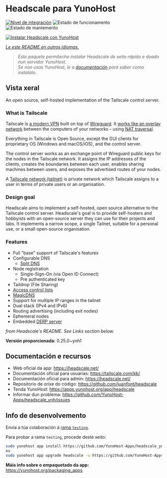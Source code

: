 <!--
NOTA: Este README foi creado automáticamente por <https://github.com/YunoHost/apps/tree/master/tools/readme_generator>
NON debe editarse manualmente.
-->

# Headscale para YunoHost

[![Nivel de integración](https://apps.yunohost.org/badge/integration/headscale)](https://ci-apps.yunohost.org/ci/apps/headscale/)
![Estado de funcionamento](https://apps.yunohost.org/badge/state/headscale)
![Estado de mantemento](https://apps.yunohost.org/badge/maintained/headscale)

[![Instalar Headscale con YunoHost](https://install-app.yunohost.org/install-with-yunohost.svg)](https://install-app.yunohost.org/?app=headscale)

*[Le este README en outros idiomas.](./ALL_README.md)*

> *Este paquete permíteche instalar Headscale de xeito rápido e doado nun servidor YunoHost.*  
> *Se non usas YunoHost, le a [documentación](https://yunohost.org/install) para saber como instalalo.*

## Vista xeral

An open source, self-hosted implementation of the Tailscale control server.

### What is Tailscale

Tailscale is [a modern VPN](https://tailscale.com/) built on top of
[Wireguard](https://www.wireguard.com/).
It [works like an overlay network](https://tailscale.com/blog/how-tailscale-works/)
between the computers of your networks - using
[NAT traversal](https://tailscale.com/blog/how-nat-traversal-works/).

Everything in Tailscale is Open Source, except the GUI clients for proprietary OS
(Windows and macOS/iOS), and the control server.

The control server works as an exchange point of Wireguard public keys for the
nodes in the Tailscale network. It assigns the IP addresses of the clients,
creates the boundaries between each user, enables sharing machines between users,
and exposes the advertised routes of your nodes.

A [Tailscale network (tailnet)](https://tailscale.com/kb/1136/tailnet/) is private
network which Tailscale assigns to a user in terms of private users or an
organisation.

### Design goal

Headscale aims to implement a self-hosted, open source alternative to the Tailscale
control server.
Headscale's goal is to provide self-hosters and hobbyists with an open-source
server they can use for their projects and labs.
It implements a narrow scope, a single Tailnet, suitable for a personal use, or a small
open-source organisation.

### Features


- Full "base" support of Tailscale's features
- Configurable DNS
  - [Split DNS](https://tailscale.com/kb/1054/dns/#using-dns-settings-in-the-admin-console)
- Node registration
  - Single-Sign-On (via Open ID Connect)
  - Pre authenticated key
- Taildrop (File Sharing)
- [Access control lists](https://tailscale.com/kb/1018/acls/)
- [MagicDNS](https://tailscale.com/kb/1081/magicdns)
- Support for multiple IP ranges in the tailnet
- Dual stack (IPv4 and IPv6)
- Routing advertising (including exit nodes)
- Ephemeral nodes
- Embedded [DERP server](https://tailscale.com/blog/how-tailscale-works/#encrypted-tcp-relays-derp)

*from Headscale's README. See Links section below.*


**Versión proporcionada:** 0.25.0~ynh1
## Documentación e recursos

- Web oficial da app: <https://headscale.net/>
- Documentación oficial para usuarias: <https://tailscale.com/kb/>
- Documentación oficial para admin: <https://headscale.net/>
- Repositorio de orixe do código: <https://github.com/juanfont/headscale>
- Tenda YunoHost: <https://apps.yunohost.org/app/headscale>
- Informar dun problema: <https://github.com/YunoHost-Apps/headscale_ynh/issues>

## Info de desenvolvemento

Envía a túa colaboración á [rama `testing`](https://github.com/YunoHost-Apps/headscale_ynh/tree/testing).

Para probar a rama `testing`, procede deste xeito:

```bash
sudo yunohost app install https://github.com/YunoHost-Apps/headscale_ynh/tree/testing --debug
ou
sudo yunohost app upgrade headscale -u https://github.com/YunoHost-Apps/headscale_ynh/tree/testing --debug
```

**Máis info sobre o empaquetado da app:** <https://yunohost.org/packaging_apps>
